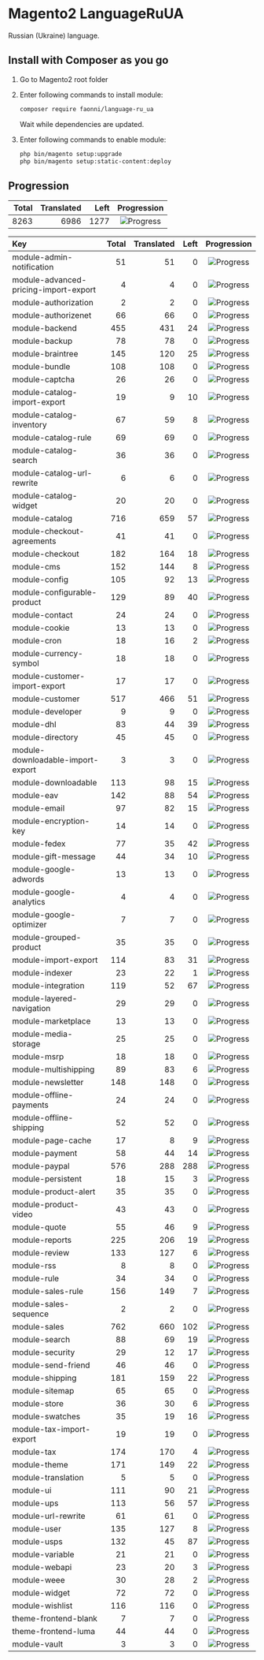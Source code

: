 # Magento2 LanguageRuUA
Russian (Ukraine) language.

## Install with Composer as you go

1. Go to Magento2 root folder

2. Enter following commands to install module:

    ```bash
    composer require faonni/language-ru_ua
    ```
   Wait while dependencies are updated.

3. Enter following commands to enable module:

    ```bash
	php bin/magento setup:upgrade
	php bin/magento setup:static-content:deploy
    ```

## Progression

| Total | Translated | Left | Progression |
| -------------: | -----------------------: | -----------------------: | :---------: |
| 8263 | 6986 | 1277 | ![Progress](http://progressed.io/bar/84) |

| Key | Total | Translated | Left | Progression |
| :----- | -------------: | -----------------------: | -----------------------: | :---------: |
| module-admin-notification | 51 | 51 | 0 | ![Progress](http://progressed.io/bar/100) |
| module-advanced-pricing-import-export | 4 | 4 | 0 | ![Progress](http://progressed.io/bar/100) |
| module-authorization | 2 | 2 | 0 | ![Progress](http://progressed.io/bar/100) |
| module-authorizenet | 66 | 66 | 0 | ![Progress](http://progressed.io/bar/100) |
| module-backend | 455 | 431 | 24 | ![Progress](http://progressed.io/bar/94) |
| module-backup | 78 | 78 | 0 | ![Progress](http://progressed.io/bar/100) |
| module-braintree | 145 | 120 | 25 | ![Progress](http://progressed.io/bar/82) |
| module-bundle | 108 | 108 | 0 | ![Progress](http://progressed.io/bar/100) |
| module-captcha | 26 | 26 | 0 | ![Progress](http://progressed.io/bar/100) |
| module-catalog-import-export | 19 | 9 | 10 | ![Progress](http://progressed.io/bar/47) |
| module-catalog-inventory | 67 | 59 | 8 | ![Progress](http://progressed.io/bar/88) |
| module-catalog-rule | 69 | 69 | 0 | ![Progress](http://progressed.io/bar/100) |
| module-catalog-search | 36 | 36 | 0 | ![Progress](http://progressed.io/bar/100) |
| module-catalog-url-rewrite | 6 | 6 | 0 | ![Progress](http://progressed.io/bar/100) |
| module-catalog-widget | 20 | 20 | 0 | ![Progress](http://progressed.io/bar/100) |
| module-catalog | 716 | 659 | 57 | ![Progress](http://progressed.io/bar/92) |
| module-checkout-agreements | 41 | 41 | 0 | ![Progress](http://progressed.io/bar/100) |
| module-checkout | 182 | 164 | 18 | ![Progress](http://progressed.io/bar/90) |
| module-cms | 152 | 144 | 8 | ![Progress](http://progressed.io/bar/94) |
| module-config | 105 | 92 | 13 | ![Progress](http://progressed.io/bar/87) |
| module-configurable-product | 129 | 89 | 40 | ![Progress](http://progressed.io/bar/68) |
| module-contact | 24 | 24 | 0 | ![Progress](http://progressed.io/bar/100) |
| module-cookie | 13 | 13 | 0 | ![Progress](http://progressed.io/bar/100) |
| module-cron | 18 | 16 | 2 | ![Progress](http://progressed.io/bar/88) |
| module-currency-symbol | 18 | 18 | 0 | ![Progress](http://progressed.io/bar/100) |
| module-customer-import-export | 17 | 17 | 0 | ![Progress](http://progressed.io/bar/100) |
| module-customer | 517 | 466 | 51 | ![Progress](http://progressed.io/bar/90) |
| module-developer | 9 | 9 | 0 | ![Progress](http://progressed.io/bar/100) |
| module-dhl | 83 | 44 | 39 | ![Progress](http://progressed.io/bar/53) |
| module-directory | 45 | 45 | 0 | ![Progress](http://progressed.io/bar/100) |
| module-downloadable-import-export | 3 | 3 | 0 | ![Progress](http://progressed.io/bar/100) |
| module-downloadable | 113 | 98 | 15 | ![Progress](http://progressed.io/bar/86) |
| module-eav | 142 | 88 | 54 | ![Progress](http://progressed.io/bar/61) |
| module-email | 97 | 82 | 15 | ![Progress](http://progressed.io/bar/84) |
| module-encryption-key | 14 | 14 | 0 | ![Progress](http://progressed.io/bar/100) |
| module-fedex | 77 | 35 | 42 | ![Progress](http://progressed.io/bar/45) |
| module-gift-message | 44 | 34 | 10 | ![Progress](http://progressed.io/bar/77) |
| module-google-adwords | 13 | 13 | 0 | ![Progress](http://progressed.io/bar/100) |
| module-google-analytics | 4 | 4 | 0 | ![Progress](http://progressed.io/bar/100) |
| module-google-optimizer | 7 | 7 | 0 | ![Progress](http://progressed.io/bar/100) |
| module-grouped-product | 35 | 35 | 0 | ![Progress](http://progressed.io/bar/100) |
| module-import-export | 114 | 83 | 31 | ![Progress](http://progressed.io/bar/72) |
| module-indexer | 23 | 22 | 1 | ![Progress](http://progressed.io/bar/95) |
| module-integration | 119 | 52 | 67 | ![Progress](http://progressed.io/bar/43) |
| module-layered-navigation | 29 | 29 | 0 | ![Progress](http://progressed.io/bar/100) |
| module-marketplace | 13 | 13 | 0 | ![Progress](http://progressed.io/bar/100) |
| module-media-storage | 25 | 25 | 0 | ![Progress](http://progressed.io/bar/100) |
| module-msrp | 18 | 18 | 0 | ![Progress](http://progressed.io/bar/100) |
| module-multishipping | 89 | 83 | 6 | ![Progress](http://progressed.io/bar/93) |
| module-newsletter | 148 | 148 | 0 | ![Progress](http://progressed.io/bar/100) |
| module-offline-payments | 24 | 24 | 0 | ![Progress](http://progressed.io/bar/100) |
| module-offline-shipping | 52 | 52 | 0 | ![Progress](http://progressed.io/bar/100) |
| module-page-cache | 17 | 8 | 9 | ![Progress](http://progressed.io/bar/47) |
| module-payment | 58 | 44 | 14 | ![Progress](http://progressed.io/bar/75) |
| module-paypal | 576 | 288 | 288 | ![Progress](http://progressed.io/bar/50) |
| module-persistent | 18 | 15 | 3 | ![Progress](http://progressed.io/bar/83) |
| module-product-alert | 35 | 35 | 0 | ![Progress](http://progressed.io/bar/100) |
| module-product-video | 43 | 43 | 0 | ![Progress](http://progressed.io/bar/100) |
| module-quote | 55 | 46 | 9 | ![Progress](http://progressed.io/bar/83) |
| module-reports | 225 | 206 | 19 | ![Progress](http://progressed.io/bar/91) |
| module-review | 133 | 127 | 6 | ![Progress](http://progressed.io/bar/95) |
| module-rss | 8 | 8 | 0 | ![Progress](http://progressed.io/bar/100) |
| module-rule | 34 | 34 | 0 | ![Progress](http://progressed.io/bar/100) |
| module-sales-rule | 156 | 149 | 7 | ![Progress](http://progressed.io/bar/95) |
| module-sales-sequence | 2 | 2 | 0 | ![Progress](http://progressed.io/bar/100) |
| module-sales | 762 | 660 | 102 | ![Progress](http://progressed.io/bar/86) |
| module-search | 88 | 69 | 19 | ![Progress](http://progressed.io/bar/78) |
| module-security | 29 | 12 | 17 | ![Progress](http://progressed.io/bar/41) |
| module-send-friend | 46 | 46 | 0 | ![Progress](http://progressed.io/bar/100) |
| module-shipping | 181 | 159 | 22 | ![Progress](http://progressed.io/bar/87) |
| module-sitemap | 65 | 65 | 0 | ![Progress](http://progressed.io/bar/100) |
| module-store | 36 | 30 | 6 | ![Progress](http://progressed.io/bar/83) |
| module-swatches | 35 | 19 | 16 | ![Progress](http://progressed.io/bar/54) |
| module-tax-import-export | 19 | 19 | 0 | ![Progress](http://progressed.io/bar/100) |
| module-tax | 174 | 170 | 4 | ![Progress](http://progressed.io/bar/97) |
| module-theme | 171 | 149 | 22 | ![Progress](http://progressed.io/bar/87) |
| module-translation | 5 | 5 | 0 | ![Progress](http://progressed.io/bar/100) |
| module-ui | 111 | 90 | 21 | ![Progress](http://progressed.io/bar/81) |
| module-ups | 113 | 56 | 57 | ![Progress](http://progressed.io/bar/49) |
| module-url-rewrite | 61 | 61 | 0 | ![Progress](http://progressed.io/bar/100) |
| module-user | 135 | 127 | 8 | ![Progress](http://progressed.io/bar/94) |
| module-usps | 132 | 45 | 87 | ![Progress](http://progressed.io/bar/34) |
| module-variable | 21 | 21 | 0 | ![Progress](http://progressed.io/bar/100) |
| module-webapi | 23 | 20 | 3 | ![Progress](http://progressed.io/bar/86) |
| module-weee | 30 | 28 | 2 | ![Progress](http://progressed.io/bar/93) |
| module-widget | 72 | 72 | 0 | ![Progress](http://progressed.io/bar/100) |
| module-wishlist | 116 | 116 | 0 | ![Progress](http://progressed.io/bar/100) |
| theme-frontend-blank | 7 | 7 | 0 | ![Progress](http://progressed.io/bar/100) |
| theme-frontend-luma | 44 | 44 | 0 | ![Progress](http://progressed.io/bar/100) |
| module-vault | 3 | 3 | 0 | ![Progress](http://progressed.io/bar/100) |
